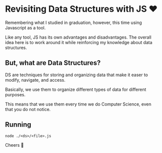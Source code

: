 # Revisiting Data Structures with JS ♥️

Remembering what I studied in graduation, however, this time using Javascript as a tool.

Like any tool, JS has its own advantages and disadvantages. 
The overall idea here is to work around it while reinforcing my knowledge about data structures.

## But, what are Data Structures?

DS are techniques for storing and organizing data that make it easer to modify, navigate, and access.

Basically, we use them to organize different types of data for different purposes.

This means that we use them every time we do Computer Science, even that you do not notice.


## Running

```shell
node ./<ds>/<file>.js
```

Cheers 🍻
